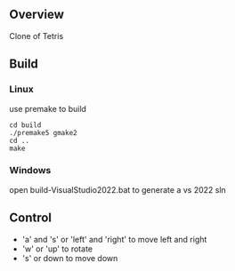 ## Overview
Clone of Tetris

## Build
### Linux
use premake to build
```
cd build
./premake5 gmake2
cd ..
make
```
### Windows
open build-VisualStudio2022.bat to generate a vs 2022 sln
## Control
+ 'a' and 's' or 'left' and 'right' to move left and right
+ 'w' or 'up' to rotate
+ 's' or down to move down
